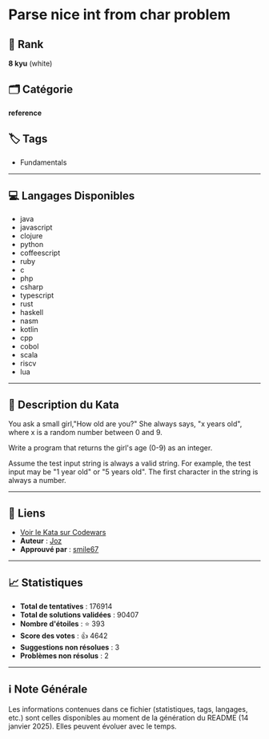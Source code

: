 # Parse nice int from char problem

## 🏅 Rank
**8 kyu** (white)

## 🗂️ Catégorie
**reference**

## 🏷️ Tags
- Fundamentals

---

## 💻 Langages Disponibles
- java
- javascript
- clojure
- python
- coffeescript
- ruby
- c
- php
- csharp
- typescript
- rust
- haskell
- nasm
- kotlin
- cpp
- cobol
- scala
- riscv
- lua

---

## 📜 Description du Kata

You ask a small girl,"How old are you?" She always says, "x years old", where x is a random number between 0 and 9.


Write a program that returns the girl's age (0-9) as an integer.

Assume the test input string is always a valid string. For example, the test input may be "1 year old" or "5 years old". The first character in the string is always a number.



---

## 🔗 Liens
- [Voir le Kata sur Codewars](https://www.codewars.com/kata/557cd6882bfa3c8a9f0000c1)
- **Auteur** : [Joz](https://www.codewars.com/users/Joz)
- **Approuvé par** : [smile67](https://www.codewars.com/users/smile67)

---

## 📈 Statistiques
- **Total de tentatives** : 176914
- **Total de solutions validées** : 90407
- **Nombre d'étoiles** : ⭐ 393
- **Score des votes** : 👍 4642
- **Suggestions non résolues** : 3
- **Problèmes non résolus** : 2

---

## ℹ️ Note Générale
Les informations contenues dans ce fichier (statistiques, tags, langages, etc.) sont celles disponibles au moment de la génération du README (14 janvier 2025). Elles peuvent évoluer avec le temps.
